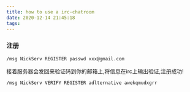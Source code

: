```yaml
---
title: how to use a irc-chatroom
date: 2020-12-14 21:45:18
tags:
---
```


### 注册
```bash
/msg NickServ REGISTER passwd xxx@gmail.com
```
接着服务器会发回来验证码到你的邮箱上,将信息在irc上输出验证,注册成功!
```bash
/msg NickServ VERIFY REGISTER adlternative awekqmudxgrr
```